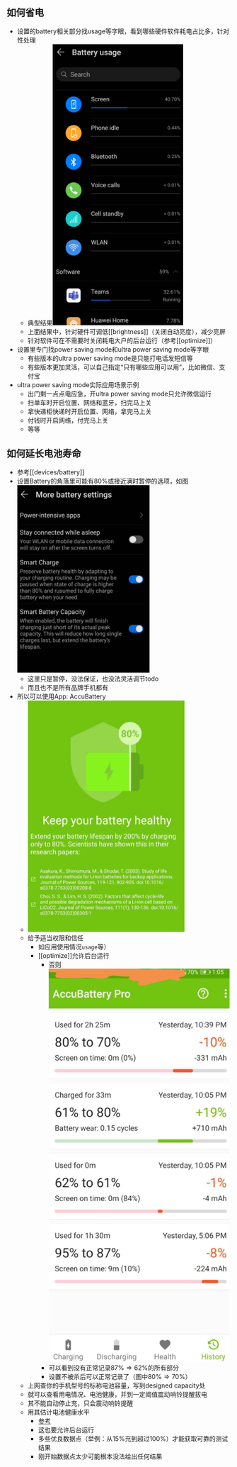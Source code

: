 ## 如何省电
- 设置的battery相关部分找usage等字眼，看到哪些硬件软件耗电占比多，针对性处理
  - 典型结果![](usage.png)
  - 上面结果中，针对硬件可调低[[brightness]]（关闭自动亮度），减少亮屏
  - 针对软件可在不需要时关闭耗电大户的后台运行（参考[[optimize]]）
- 设置里专门找power saving mode和ultra power saving mode等字眼
  - 有些版本的ultra power saving mode是只能打电话发短信等
  - 有些版本更加灵活，可以自己指定“只有哪些应用可以用”，比如微信、支付宝
- ultra power saving mode实际应用场景示例
  - 出门剩一点点电应急，开ultra power saving mode只允许微信运行
  - 扫单车时开启位置、网络和蓝牙，扫完马上关
  - 拿快递柜快递时开启位置、网络，拿完马上关
  - 付钱时开启网络，付完马上关
  - 等等
## 如何延长电池寿命
- 参考[[devices/battery]]
- 设置Battery的角落里可能有80%或接近满时暂停的选项，如图![](more-settings.png)
  - 这里只是暂停，没法保证，也没法灵活调节todo
  - 而且也不是所有品牌手机都有
- 所以可以使用App: AccuBattery
  - ![](accu-battery.png)
  - 给予适当权限和信任
    - 如应用使用情况`usage`等）
    - [[optimize]]允许后台运行
      - 否则![](kill-background.jpg)
      - 可以看到没有正常记录$87\% \Rightarrow 62\%$的所有部分
      - 设置不被杀后可以正常记录了（图中$80\%\Rightarrow 70\%$）
  - 上网查你的手机型号的标称电池容量，写到designed capacity处
  - 就可以查看用电情况、电池健康，并到一定阈值震动响铃提醒拔电
  - 其不能自动停止充，只会震动响铃提醒
  - 用其估计电池健康水平
    - [参考](https://accubattery.zendesk.com/hc/en-us/articles/209507189-Tab-3-battery-health-screen)
    - 这也要允许后台运行
    - 多些优良数据点（举例：从15%充到超过100%）才能获取可靠的测试结果
    - 刚开始数据点太少可能根本没法给出任何结果